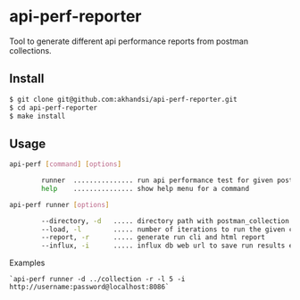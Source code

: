 # api-perf-reporter
Tool to generate different api performance reports from postman collections.

## Install

```bash
$ git clone git@github.com:akhandsi/api-perf-reporter.git
$ cd api-perf-reporter
$ make install
```

## Usage

```bash
api-perf [command] [options]

        runner  ............... run api performance test for given postman collection
        help    ............... show help menu for a command

api-perf runner [options]

        --directory, -d   ..... directory path with postman_collection.json and postman_environment.json files
        --load, -l        ..... number of iterations to run the given collection
        --report, -r      ..... generate run cli and html report
        --influx, -i      ..... influx db web url to save run results eg: http://user:password@host:8086/database
```

Examples

    `api-perf runner -d ../collection -r -l 5 -i http://username:password@localhost:8086`
